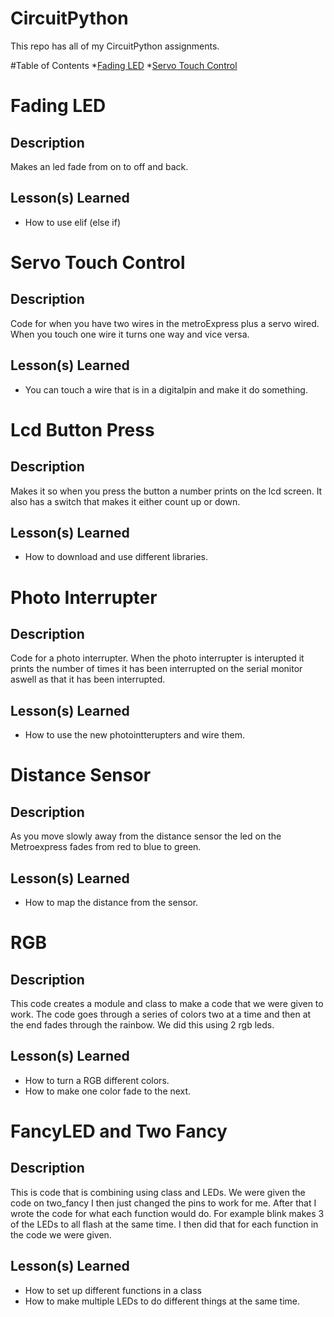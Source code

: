 # CircuitPython
This repo has all of my CircuitPython assignments. 

#Table of Contents
*[Fading LED](#Fading-LED)
*[Servo Touch Control](#Servo-Touch-Control)

# Fading LED
## Description
Makes an led fade from on to off and back.
## Lesson(s) Learned
- How to use elif (else if)

# Servo Touch Control
## Description 
Code for when you have two wires in the metroExpress plus a servo wired. When you touch one wire it turns one way and vice versa.
## Lesson(s) Learned
- You can touch a wire that is in a digitalpin and make it do something.

# Lcd Button Press
## Description
Makes it so when you press the button a number prints on the lcd screen. It also has a switch that makes it either count up or down.
## Lesson(s) Learned
- How to download and use different libraries.

# Photo Interrupter
## Description 
Code for a photo interrupter. When the photo interrupter is interupted it prints the number of times it has been interrupted on the serial monitor aswell as that it has been interrupted.
## Lesson(s) Learned
- How to use the new photointterupters and wire them.

# Distance Sensor
## Description
As you move slowly away from the distance sensor the led on the Metroexpress fades from red to blue to green.
## Lesson(s) Learned
- How to map the distance from the sensor.

# RGB
## Description
This code creates a module and class to make a code that we were given to work. The code goes through a series of colors two at a time and then at the end fades through the rainbow. We did this using 2 rgb leds.
## Lesson(s) Learned
- How to turn a RGB different colors.
- How to make one color fade to the next.

# FancyLED and Two Fancy
## Description
This is code that is combining using class and LEDs. We were given the code on two_fancy I then just changed the pins to work for me. After that I wrote the code for what each function would do. For example blink makes 3 of the LEDs to all flash at the same time. I then did that for each function in the code we were given.
## Lesson(s) Learned
- How to set up different functions in a class
- How to make multiple LEDs to do different things at the same time.
